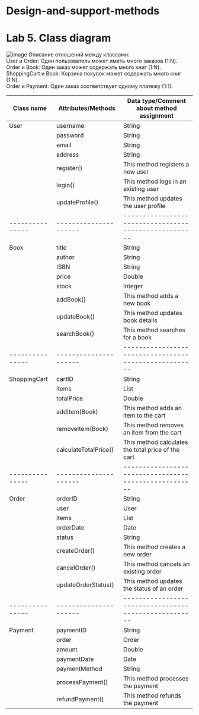 # Design-and-support-methods
# Lab 5. Class diagram

![image](https://github.com/DekartVan/Design-and-support-methods/assets/60447026/c8c8bb25-d493-45b3-b245-1eedcaa6715f)
Описание отношений между классами:   
User и Order: Один пользователь может иметь много заказов (1:N).   
Order и Book: Один заказ может содержать много книг (1:N).   
ShoppingCart и Book: Корзина покупок может содержать много книг (1:N).   
Order и Payment: Один заказ соответствует одному платежу (1:1).    

| Class name    | Attributes/Methods  | Data type/Comment about method assignment           |
|---------------|---------------------|-----------------------------------------------------|
| User          | username            | String                                              |
|               | password            | String                                              |
|               | email               | String                                              |
|               | address             | String                                              |
|               | register()          | This method registers a new user                    |
|               | login()             | This method logs in an existing user                |
|               | updateProfile()     | This method updates the user profile                |
|---------------|---------------------|-----------------------------------------------------|
| Book          | title               | String                                              |
|               | author              | String                                              |
|               | ISBN                | String                                              |
|               | price               | Double                                              |
|               | stock               | Integer                                             |
|               | addBook()           | This method adds a new book                         |
|               | updateBook()        | This method updates book details                    |
|               | searchBook()        | This method searches for a book                     |
|---------------|---------------------|-----------------------------------------------------|
| ShoppingCart  | cartID              | String                                              |
|               | items               | List<Book>                                          |
|               | totalPrice          | Double                                              |
|               | addItem(Book)       | This method adds an item to the cart                |
|               | removeItem(Book)    | This method removes an item from the cart           |
|               | calculateTotalPrice() | This method calculates the total price of the cart |
|---------------|---------------------|-----------------------------------------------------|
| Order         | orderID             | String                                              |
|               | user                | User                                                |
|               | items               | List<Book>                                          |
|               | orderDate           | Date                                                |
|               | status              | String                                              |
|               | createOrder()       | This method creates a new order                     |
|               | cancelOrder()       | This method cancels an existing order               |
|               | updateOrderStatus() | This method updates the status of an order          |
|---------------|---------------------|-----------------------------------------------------|
| Payment       | paymentID           | String                                              |
|               | order               | Order                                               |
|               | amount              | Double                                              |
|               | paymentDate         | Date                                                |
|               | paymentMethod       | String                                              |
|               | processPayment()    | This method processes the payment                   |
|               | refundPayment()     | This method refunds the payment                     |
